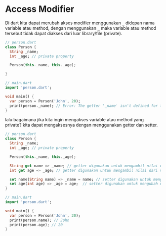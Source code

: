 # Access Modifier

Di dart kita dapat merubah akses modifier menggunakan `_` didepan nama variable atau method, dengan menggunakan `_` maka variable atau method tersebut tidak dapat diakses dari luar library/file (private).

```dart
// person.dart
class Person {
  String _name;
  int _age; // private property

  Person(this._name, this._age);

}

// main.dart
import 'person.dart';

void main() {
  var person = Person('John', 20);
  print(person._name); // Error: The getter '_name' isn't defined for the class 'Person'.
}
```

lalu bagaimana jika kita ingin mengakses variable atau method yang private? kita dapat mengaksesnya dengan menggunakan getter dan setter.

```dart
// person.dart
class Person {
  String _name;
  int _age; // private property

  Person(this._name, this._age);

  String get name => _name; // getter digunakan untuk mengambil nilai dari variable private
  int get age => _age; // getter digunakan untuk mengambil nilai dari variable private

  set name(String name) => _name = name; // setter digunakan untuk mengubah nilai dari variable private
  set age(int age) => _age = age;  // setter digunakan untuk mengubah nilai dari variable private
}

// main.dart
import 'person.dart';

void main() {
  var person = Person('John', 20);
  print(person.name); // John
  print(person.age); // 20
}
```
